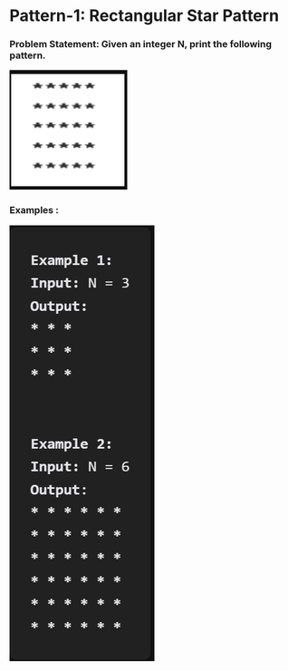# Pattern-1: Rectangular Star Pattern

### Problem Statement: Given an integer N, print the following pattern.

<img src="../assets/Pic-1.png" />

### Examples : 
<img src="../assets/Pic-2.png" />